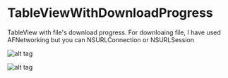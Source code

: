 # TableViewWithDownloadProgress
TableView with file's download progress. For downloaing file, I have used AFNetworking but you can NSURLConnection or NSURLSession

![alt tag](https://raw.github.com/usafecase123/TableViewWithDownloadProgress/screen/1.png)

![alt tag](https://raw.github.com/usafecase123/TableViewWithDownloadProgress/screen/2.png)
